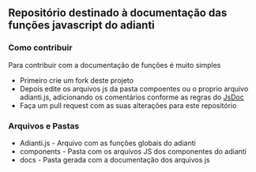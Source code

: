 ## Repositório destinado à documentação das funções javascript do adianti

### Como contribuir

Para contribuir com a documentação de funções é muito simples

*   Primeiro crie um fork deste projeto
*   Depois edite os arquivos js da pasta compoentes ou o proprio arquivo adianti.js, adicionando os comentários conforme as regras do [JsDoc](https://jsdoc.app/)
*   Faça um pull request com as suas alterações para este repositório

### Arquivos e Pastas

*   Adianti.js - Arquivo com as funções globais do adianti
*   components - Pasta com os arquivos JS dos componentes do adianti
*   docs - Pasta gerada com a documentação dos arquivos js